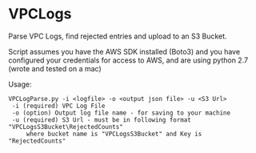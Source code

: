 # VPCLogs
Parse VPC Logs, find rejected entries and upload to an S3 Bucket.

Script assumes you have the AWS SDK installed (Boto3) and you have configured
your credentials for access to AWS, and are using python 2.7 (wrote and tested on a mac) 

Usage:
    
    VPCLogParse.py -i <logfile> -o <output json file> -u <S3 Url>
     -i (required) VPC Log File
     -o (option) Output log file name - for saving to your machine
     -u (required) S3 Url - must be in following format "VPCLogsS3Bucket\RejectedCounts"
         where bucket name is "VPCLogsS3Bucket" and Key is "RejectedCounts"

